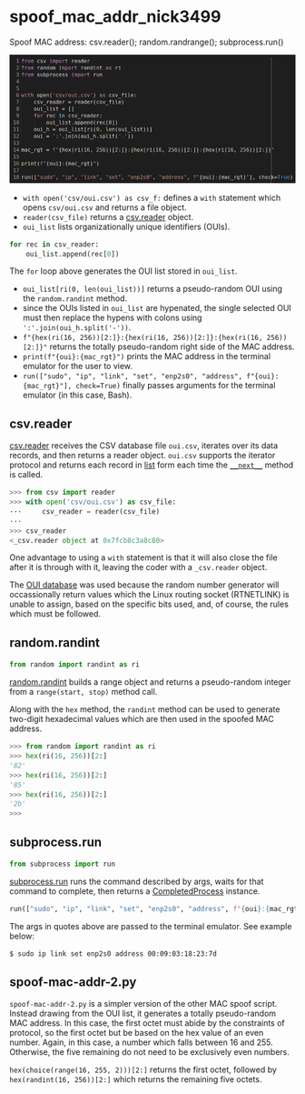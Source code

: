 # spoof_mac_addr_nick3499
Spoof MAC address: csv.reader(); random.randrange(); subprocess.run()

![screen capture](screen_capture.png)

- `with open('csv/oui.csv') as csv_f:` defines a `with` statement which opens `csv/oui.csv` and returns a file object.
- `reader(csv_file)` returns a [csv.reader](reader(csv_file)) object.
- `oui_list` lists organizationally unique identifiers (OUIs).

```python
for rec in csv_reader:
    oui_list.append(rec[0])
```

The `for` loop above generates the OUI list stored in `oui_list`.

- `oui_list[ri(0, len(oui_list))]` returns a pseudo-random OUI using the `random.randint` method.
- since the OUIs listed in `oui_list` are hypenated, the single selected OUI must then replace the hypens with colons using `':'.join(oui_h.split('-'))`.
- `f"{hex(ri(16, 256))[2:]}:{hex(ri(16, 256))[2:]}:{hex(ri(16, 256))[2:]}"` returns the totally pseudo-random right side of the MAC address.
- `print(f"{oui}:{mac_rgt}")` prints the MAC address in the terminal emulator for the user to view.
- `run(["sudo", "ip", "link", "set", "enp2s0", "address", f"{oui}:{mac_rgt}"], check=True)` finally passes arguments for the terminal emulator (in this case, Bash).

## csv.reader

[csv.reader](https://docs.python.org/3/library/csv.html#csv.reader) receives the CSV database file `oui.csv`, iterates over its data records, and then returns a reader object. `oui.csv` supports the iterator protocol and returns each record in [list](https://developers.google.com/edu/python/lists) form each time the [`__next__`](https://docs.python.org/3/c-api/iter.html#c.PyIter_Next) method is called.

```python
>>> from csv import reader
>>> with open('csv/oui.csv') as csv_file:
···     csv_reader = reader(csv_file)
··· 
>>> csv_reader
<_csv.reader object at 0x7fcb8c3a8c80>
```

One advantage to using a `with` statement is that it will also close the file after it is through with it, leaving the coder with a `_csv.reader` object.

The [OUI database](http://standards-oui.ieee.org/oui/oui.txt) was used because the random number generator will occassionally return values which the Linux routing socket (RTNETLINK) is unable to assign, based on the specific bits used, and, of course, the rules which must be followed.

## random.randint

```python
from random import randint as ri
```

[random.randint](https://docs.python.org/3/library/random.html#random.randint) builds a range object and returns a pseudo-random integer from a `range(start, stop)` method call.

Along with the `hex` method, the `randint` method can be used to generate two-digit hexadecimal values which are then used in the spoofed MAC address.

```python
>>> from random import randint as ri
>>> hex(ri(16, 256))[2:]
'82'
>>> hex(ri(16, 256))[2:]
'85'
>>> hex(ri(16, 256))[2:]
'2b'
>>> 
```

## subprocess.run

```python
from subprocess import run
```

[subprocess.run](https://docs.python.org/3/library/subprocess.html#subprocess.run) runs the command described by args, waits for that command to complete, then returns a [CompletedProcess](https://docs.python.org/3/library/subprocess.html#subprocess.CompletedProcess) instance.

```python
run(["sudo", "ip", "link", "set", "enp2s0", "address", f"{oui}:{mac_rgt}"], check=True)
```

The args in quotes above are passed to the terminal emulator. See example below:

```sh
$ sudo ip link set enp2s0 address 00:09:03:18:23:7d
```

## spoof-mac-addr-2.py

`spoof-mac-addr-2.py` is a simpler version of the other MAC spoof script. Instead drawing from the OUI list, it generates a totally pseudo-random MAC address. In this case, the first octet must abide by the constraints of protocol, so the first octet but be based on the hex value of an even number. Again, in this case, a number which falls between 16 and 255. Otherwise, the five remaining do not need to be exclusively even numbers.

`hex(choice(range(16, 255, 2)))[2:]` returns the first octet, followed by `hex(randint(16, 256))[2:]` which returns the remaining five octets.
